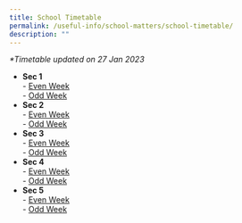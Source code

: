 ```yaml
---
title: School Timetable
permalink: /useful-info/school-matters/school-timetable/
description: ""
---
```




_\*Timetable updated on 27 Jan 2023_  

*   **Sec 1**  
    \- [Even Week](/files/2023%20Sec%201%20Even%20Week.pdf)  
    \- [Odd Week](/files/2023%20Sec%201%20Odd%20Week.pdf)
*   **Sec 2**  
    \- [Even Week](/files/2023%20Sec%202%20Even%20Week.pdf)  
    \- [Odd Week](/files/2023%20Sec%202%20Odd%20Week.pdf)
*   **Sec 3**  
    \- [Even Week](https://ahmadibrahimsec.moe.edu.sg/qql/slot/u529/School%20Matters/School%20Timetable/2023/2023%20Sec%203%20Even%20Week.pdf)  
    \- [Odd Week](/files/2023%20Sec%203%20Odd%20Week.pdf)
*   **Sec 4**  
    \- [Even Week](/files/2023%20Sec%204%20Even%20Week.pdf)  
    \- [Odd Week](/files/2023%20Sec%204%20Odd%20Week.pdf)
*   **Sec 5**  
    \- [Even Week](/files/2023%20Sec%205%20Even%20Week.pdf)  
    \- [Odd Week](/files/2023%20Sec%205%20Odd%20Week.pdf)